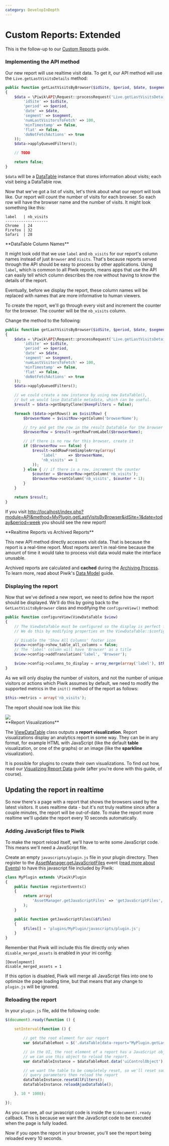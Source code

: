 ```yaml
---
category: DevelopInDepth
---
```


# Custom Reports: Extended

This is the follow-up to our [Custom Reports](/guides/custom-reports) guide.

### Implementing the API method

Our new report will use realtime visit data. To get it, our API method will use the `Live.getLastVisitsDetails` method:

```php
public function getLastVisitsByBrowser($idSite, $period, $date, $segment = false)
{
    $data = \Piwik\API\Request::processRequest('Live.getLastVisitsDetails', array(
        'idSite' => $idSite,
        'period' => $period,
        'date' => $date,
        'segment' => $segment,
        'numLastVisitorsToFetch' => 100,
        'minTimestamp' => false,
        'flat' => false,
        'doNotFetchActions' => true
    ));
    $data->applyQueuedFilters();

    // TODO

    return false;
}
```

`$data` will be a [DataTable](/guides/datatable) instance that stores information about visits; each visit being a DataTable row.

Now that we've got a list of visits, let's think about what our report will look like. Our report will count the number of visits for each browser. So each row will have the browser name and the number of visits. It might look something like this:

    label   | nb_visits
    -------------------
    Chrome  | 24
    Firefox | 32
    Safari  | 28

<div markdown="1" class="alert alert-warning">
**DataTable Column Names**

It might look odd that we use `label` and `nb_visits` for our report's column names instead of just `Browser` and `Visits`. That's because reports served through the API should be easy to process by other applications. Using `label`, which is common to all Piwik reports, means apps that use the API can easily tell which column describes the row without having to know the details of the report.

Eventually, before we display the report, these column names will be replaced with names that are more informative to human viewers.
</div>

To create the report, we'll go through every visit and increment the counter for the browser. The counter will be the `nb_visits` column.

Change the method to the following:

```php
public function getLastVisitsByBrowser($idSite, $period, $date, $segment = false)
{
    $data = \Piwik\API\Request::processRequest('Live.getLastVisitsDetails', array(
        'idSite' => $idSite,
        'period' => $period,
        'date' => $date,
        'segment' => $segment,
        'numLastVisitorsToFetch' => 100,
        'minTimestamp' => false,
        'flat' => false,
        'doNotFetchActions' => true
    ));
    $data->applyQueuedFilters();

    // we could create a new instance by using new DataTable(),
    // but we would lose DataTable metadata, which can be useful.
    $result = $data->getEmptyClone($keepFilters = false);

    foreach ($data->getRows() as $visitRow) {
        $browserName = $visitRow->getColumn('browserName');

        // try and get the row in the result DataTable for the browser
        $browserRow = $result->getRowFromLabel($browserName);

        // if there is no row for this browser, create it
        if ($browserRow === false) {
            $result->addRowFromSimpleArray(array(
                'label'     => $browserName,
                'nb_visits' => 1
            ));
        } else { // if there is a row, increment the counter
            $counter = $browserRow->getColumn('nb_visits');
            $browserRow->setColumn('nb_visits', $counter + 1);
        }
    }

    return $result;
}
```

If you visit [http://localhost/index.php?module=API&method=MyPlugin.getLastVisitsByBrowser&idSite=1&date=today&period=week](http://localhost/index.php?module=API&method=MyPlugin.getLastVisitsByBrowser&idSite=1&date=today&period=week) you should see the new report!

<div markdown="1" class="alert alert-warning">
**Realtime Reports vs Archived Reports**

This new API method directly accesses visit data. That is because the report is a real-time report. Most reports aren't in real-time because the amount of time it would take to process visit data would make the interface unusable.

Archived reports are calculated and **cached** during the [Archiving Process](/guides/archiving). To learn more, read about Piwik's [Data Model](/guides/data-model) guide.
</div>


### Displaying the report

Now that we've defined a new report, we need to define how the report should be displayed. We'll do this by going back to the `GetLastVisitsByBrowser` class and modifying the `configureView()` method:

```php
public function configureView(ViewDataTable $view)
{
    // The ViewDataTable must be configured so the display is perfect for the report.
    // We do this by modifying properties on the ViewDataTable::$config object.

    // Disable the 'Show All Columns' footer icon
    $view->config->show_table_all_columns = false;
    // The 'label' column will have 'Browser' as a title
    $view->config->addTranslation('label', 'Browser');

    $view->config->columns_to_display = array_merge(array('label'), $this->metrics);
}
```

As we will only display the number of visitors, and not the number of unique visitors or actions which Piwik assumes by default, we need to modify the supported metrics in the `init()` method of the report as follows:

```php
$this->metrics = array('nb_visits');
```

The report should now look like this:

<img src="/img/myplugin_index_embed_2.png"/>

<div markdown="1" class="alert alert-warning">
**Report Visualizations**

The [ViewDataTable](/api-reference/Piwik/Plugin/ViewDataTable) class outputs a **report visualization**. Report visualizations display an analytics report in some way. They can be in any format, for example HTML with JavaScript (like the default **table** visualization, or one of the graphs) or an image (like the **sparkline** visualization).

It is possible for plugins to create their own visualizations. To find out how, read our [Visualizing Report Data](/guides/visualizing-report-data) guide (after you're done with this guide, of course).
</div>

## Updating the report in realtime

So now there's a page with a report that shows the browsers used by the latest visitors. It uses realtime data - but it's not truly realtime since after a couple minutes, the report will be out-of-date. To make the report more realtime we'll update the report every 10 seconds automatically.

### Adding JavaScript files to Piwik

To make the report reload itself, we'll have to write some JavaScript code. This means we'll need a JavaScript file.

Create an empty `javascripts/plugin.js` file in your plugin directory. Then register to the [AssetManager.getJavaScriptFiles](/api-reference/events#assetmanagergetjavascriptfiles) event ([read more about Events](/guides/events)) to have this javascript file included by Piwik:

```php
class MyPlugin extends \Piwik\Plugin
{
    public function registerEvents()
    {
        return array(
            'AssetManager.getJavaScriptFiles' => 'getJavaScriptFiles',
        );
    }

    public function getJavaScriptFiles(&$files)
    {
        $files[] = 'plugins/MyPlugin/javascripts/plugin.js';
    }
}
```

Remember that Piwik will include this file directly only when `disable_merged_assets` is enabled in your ini config:

    [Development]
    disable_merged_assets = 1

If this option is disabled, Piwik will merge all JavaScript files into one to optimize the page loading time, but that means that any change to `plugin.js` will be ignored.

### Reloading the report

In your `plugin.js` file, add the following code:

```javascript
$(document).ready(function () {

    setInterval(function () {

        // get the root element for our report
        var $dataTableRoot = $('.dataTable[data-report="MyPlugin.getLastVisitsByBrowser"]');

        // in the UI, the root element of a report has a JavaScript object associated to it.
        // we can use this object to reload the report.
        var dataTableInstance = $dataTableRoot.data('uiControlObject');

        // we want the table to be completely reset, so we'll reset some
        // query parameters then reload the report
        dataTableInstance.resetAllFilters();
        dataTableInstance.reloadAjaxDataTable();

    }, 10 * 1000);

});
```


As you can see, all our javascript code is inside the `$(document).ready` callback. This is because we want the JavaScript code to be executed when the page is fully loaded.

Now if you open the report in your browser, you'll see the report being reloaded every 10 seconds.

